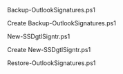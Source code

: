Backup-OutlookSignatures.ps1

Create Backup-OutlookSignatures.ps1

New-SSDgtlSigntr.ps1

Create New-SSDgtlSigntr.ps1

Restore-OutlookSignatures.ps1
